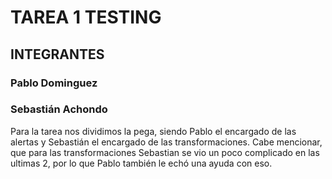 # TAREA 1 TESTING

## INTEGRANTES
### Pablo Dominguez
### Sebastián Achondo 

Para la tarea nos dividimos la pega, siendo Pablo el encargado de las alertas y Sebastián el encargado de las transformaciones. Cabe mencionar, que para las transformaciones Sebastian se vio un poco complicado en las ultimas 2, por lo que Pablo también le echó una ayuda con eso. 

